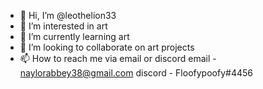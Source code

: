 - 👋 Hi, I’m @leothelion33
- 👀 I’m interested in art
- 🌱 I’m currently learning art
- 💞️ I’m looking to collaborate on art projects
- 📫 How to reach me via email or discord
email - naylorabbey38@gmail.com
discord - Floofypoofy#4456


